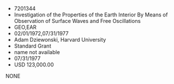 * 7201344
* Investigation of the Properties of the Earth Interior By    Means of Observation of Surface Waves and Free Oscillations
* GEO,EAR
* 02/01/1972,07/31/1977
* Adam Dziewonski, Harvard University
* Standard Grant
*   name not available
* 07/31/1977
* USD 123,000.00

NONE